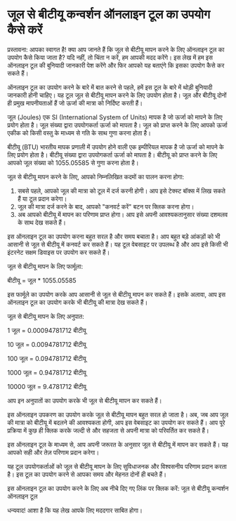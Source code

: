 जूल से बीटीयू कन्वर्शन ऑनलाइन टूल का उपयोग कैसे करें
====================================================

प्रस्तावना: आपका स्वागत है! क्या आप जानते हैं कि जूल से बीटीयू मापन करने के लिए ऑनलाइन टूल का उपयोग कैसे किया जाता है? यदि नहीं, तो चिंता न करें, हम आपकी मदद करेंगे। इस लेख में हम इस ऑनलाइन टूल की बुनियादी जानकारी पेश करेंगे और फिर आपको यह बताएंगे कि इसका उपयोग कैसे कर सकते हैं।

ऑनलाइन टूल का उपयोग करने के बारे में बात करने से पहले, हमें इस टूल के बारे में थोड़ी बुनियादी जानकारी होनी चाहिए। यह टूल जूल से बीटीयू मापन करने के लिए उपयोग होता है। जूल और बीटीयू दोनों ही प्रमुख मापनीयताओं हैं जो ऊर्जा की मात्रा को निर्दिष्ट करती हैं।

जूल (Joules) एक SI (International System of Units) मापक है जो ऊर्जा को मापने के लिए प्रयोग होता है। जूल संख्या द्वारा उपयोगकर्ता ऊर्जा को मापता है। जूल को प्राप्त करने के लिए आपको ऊर्जा एकीक को किसी वस्तु के माध्यम से गति के साथ गुणा करना होता है।

बीटीयू (BTU) भारतीय मापक प्रणाली में उपयोग होने वाली एक इम्पीरियल मापक है जो ऊर्जा को मापने के लिए प्रयोग होता है। बीटीयू संख्या द्वारा उपयोगकर्ता ऊर्जा को मापता है। बीटीयू को प्राप्त करने के लिए आपको जूल संख्या को 1055.05585 से गुणा करना होता है।

जूल से बीटीयू मापन करने के लिए, आपको निम्नलिखित कदमों का पालन करना होगा:

1. सबसे पहले, आपको जूल की मात्रा को टूल में दर्ज करनी होगी। आप इसे टेक्स्ट बॉक्स में लिख सकते हैं या टूल प्रदान करेगा।
2. जूल की मात्रा दर्ज करने के बाद, आपको "कनवर्ट करें" बटन पर क्लिक करना होगा।
3. अब आपको बीटीयू में मापन का परिणाम प्राप्त होगा। आप इसे अपनी आवश्यकतानुसार संख्या दशमलव के साथ देख सकते हैं।

इस ऑनलाइन टूल का उपयोग करना बहुत सरल है और समय बचाता है। आप बहुत बड़े आंकड़ों को भी आसानी से जूल से बीटीयू में कनवर्ट कर सकते हैं। यह टूल वेबसाइट पर उपलब्ध है और आप इसे किसी भी इंटरनेट सक्षम डिवाइस पर उपयोग कर सकते हैं।

जूल से बीटीयू मापन के लिए फार्मूला:

बीटीयू = जूल \* 1055.05585

इस फार्मूले का उपयोग करके आप आसानी से जूल से बीटीयू मापन कर सकते हैं। इसके अलावा, आप इस ऑनलाइन टूल का उपयोग करके भी बीटीयू की मात्रा देख सकते हैं।

जूल से बीटीयू मापन के लिए अनुपात:

1 जूल = 0.00094781712 बीटीयू

10 जूल = 0.0094781712 बीटीयू

100 जूल = 0.094781712 बीटीयू

1000 जूल = 0.94781712 बीटीयू

10000 जूल = 9.4781712 बीटीयू

आप इन अनुपातों का उपयोग करके भी जूल से बीटीयू मापन कर सकते हैं।

इस ऑनलाइन उपकरण का उपयोग करके जूल से बीटीयू मापन बहुत सरल हो जाता है। अब, जब आप जूल की मात्रा को बीटीयू में बदलने की आवश्यकता होगी, आप इस वेबसाइट का उपयोग कर सकते हैं। आप पूरे प्रक्रिया में कुछ ही क्लिक करके जल्दी से और सहजता से अपनी मात्रा को परिवर्तित कर सकते हैं।

इस ऑनलाइन टूल के माध्यम से, आप अपनी जरूरत के अनुसार जूल से बीटीयू में मापन कर सकते हैं। यह आपको सही और तेज़ परिणाम प्रदान करेगा।

यह टूल उपयोगकर्ताओं को जूल से बीटीयू मापन के लिए सुविधाजनक और विश्वसनीय परिणाम प्रदान करता है। इस टूल का उपयोग करने से आपका समय और मेहनत दोनों ही बचते हैं।

इस ऑनलाइन टूल का उपयोग करने के लिए अब नीचे दिए गए लिंक पर क्लिक करें: जूल से बीटीयू कन्वर्शन ऑनलाइन टूल

धन्यवाद! आशा है कि यह लेख आपके लिए मददगार साबित होगा।